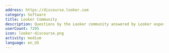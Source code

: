 ```yaml
---
address: https://discourse.looker.com
category: Software
title: Looker Community
description: Questions by the Looker community answered by Looker experts
userCount: 7205
icon: looker-discourse.png
activity: medium
language: en_US
---
```

